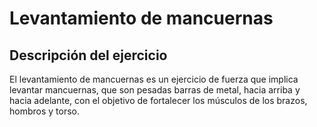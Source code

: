 # Levantamiento de mancuernas

## Descripción del ejercicio
El levantamiento de mancuernas es un ejercicio de fuerza que implica levantar
mancuernas, que son pesadas barras de metal, hacia arriba y hacia
adelante, con el objetivo de fortalecer los músculos de los brazos, hombros y torso.